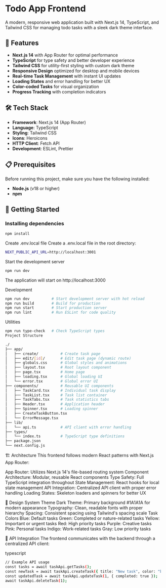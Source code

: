 # Todo App Frontend

A modern, responsive web application built with Next.js 14, TypeScript, and Tailwind CSS for managing todo tasks with a sleek dark theme interface.

## 🚀 Features

- **Next.js 14** with App Router for optimal performance
- **TypeScript** for type safety and better developer experience
- **Tailwind CSS** for utility-first styling with custom dark theme
- **Responsive Design** optimized for desktop and mobile devices
- **Real-time Task Management** with instant UI updates
- **Loading States** and error handling for better UX
- **Color-coded Tasks** for visual organization
- **Progress Tracking** with completion indicators

## 🛠️ Tech Stack

- **Framework**: Next.js 14 (App Router)
- **Language**: TypeScript
- **Styling**: Tailwind CSS
- **Icons**: Heroicons
- **HTTP Client**: Fetch API
- **Development**: ESLint, Prettier

## 📋 Prerequisites

Before running this project, make sure you have the following installed:

- **Node.js** (v18 or higher)
- **npm**

## 🚀 Getting Started

### Installing dependencies

```bash
npm install
```

Create .env.local file
Create a .env.local file in the root directory:

```bash
NEXT_PUBLIC_API_URL=http://localhost:3001
```
Start the development server
```bash
npm run dev
```
The application will start on http://localhost:3000

Development
```bash
npm run dev          # Start development server with hot reload
npm run build        # Build for production
npm run start        # Start production server
npm run lint         # Run ESLint for code quality
```
Utilities
```bash
npm run type-check   # Check TypeScript types
Project Structure
```

```bash
./
├── app/
│   ├── create/          # Create task page
│   ├── edit/[id]/       # Edit task page (dynamic route)
│   ├── globals.css      # Global styles and animations
│   ├── layout.tsx       # Root layout component
│   ├── page.tsx         # Home page
│   ├── loading.tsx      # Global loading UI
│   └── error.tsx        # Global error UI
├── components/          # Reusable UI components
│   ├── TaskCard.tsx     # Individual task display
│   ├── TaskList.tsx     # Task list container
│   ├── TaskTabs.tsx     # Task statistics tabs
│   ├── Header.tsx       # Application header
│   ├── Spinner.tsx      # Loading spinner
│   ├── CreateTaskButton.tsx
│   └── ErrorMessage.tsx
├── lib/
│   └── api.ts           # API client with error handling
├── types/
│   └── index.ts         # TypeScript type definitions
├── package.json
└── next.config.js
```

🏗️ Architecture
This frontend follows modern React patterns with Next.js App Router:

App Router: Utilizes Next.js 14's file-based routing system
Component Architecture: Modular, reusable React components
Type Safety: Full TypeScript integration throughout
State Management: React hooks for local state management
API Integration: Centralized API client with proper error handling
Loading States: Skeleton loaders and spinners for better UX

🎨 Design System
Theme
Dark Theme: Primary background #1A1A1A for modern appearance
Typography: Clean, readable fonts with proper hierarchy
Spacing: Consistent spacing using Tailwind's spacing scale
Task Colors
Blue: Default tasks
Green: Completed or nature-related tasks
Yellow: Important or urgent tasks
Red: High priority tasks
Purple: Creative tasks
Pink: Personal tasks
Indigo: Work-related tasks
Gray: Low priority tasks


🔌 API Integration
The frontend communicates with the backend through a centralized API client:

typescript
```bash
// Example API usage
const tasks = await taskApi.getTasks();
const newTask = await taskApi.createTask({ title: "New task", color: "blue" });
const updatedTask = await taskApi.updateTask(1, { completed: true });
await taskApi.deleteTask(1);
```